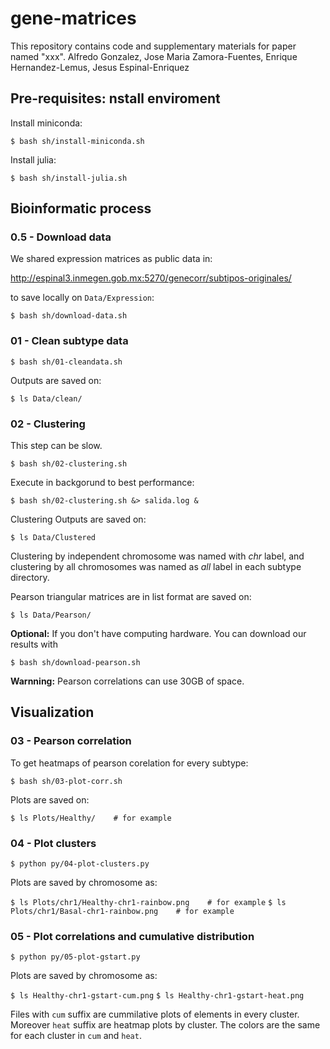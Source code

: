 
# gene-matrices
This repository contains code and supplementary materials for paper named "xxx".  Alfredo Gonzalez, Jose Maria Zamora-Fuentes, Enrique Hernandez-Lemus, Jesus Espinal-Enriquez



## Pre-requisites: nstall enviroment

Install miniconda:

`$ bash sh/install-miniconda.sh`

Install julia:

`$ bash sh/install-julia.sh`



## Bioinformatic process


### 0.5 - Download data

We shared expression matrices as public data in:

http://espinal3.inmegen.gob.mx:5270/genecorr/subtipos-originales/

to save locally on `Data/Expression`:

`$ bash sh/download-data.sh`


### 01 - Clean subtype data

`$ bash sh/01-cleandata.sh`

Outputs are saved on:

`$ ls Data/clean/`


### 02 - Clustering 

This step can be slow.

`$ bash sh/02-clustering.sh`

Execute in backgorund to best performance:

`$ bash sh/02-clustering.sh &> salida.log &`

Clustering Outputs are saved on:

`$ ls Data/Clustered  `

Clustering by independent chromosome was named with *chr* label, and clustering by all chromosomes was named as *all* label in each subtype directory.

Pearson triangular matrices are in list format are saved on:

`$ ls Data/Pearson/  `

**Optional:** If you don't have computing hardware. You can download our results with

`$ bash sh/download-pearson.sh`

**Warnning:** Pearson correlations can use 30GB of space.



## Visualization

### 03 - Pearson correlation  

To get heatmaps of pearson corelation for every subtype: 

`$ bash sh/03-plot-corr.sh`

Plots are saved on:

`$ ls Plots/Healthy/    # for example`

### 04 - Plot clusters

`$ python py/04-plot-clusters.py`

Plots are saved by chromosome as:

`$ ls Plots/chr1/Healthy-chr1-rainbow.png    # for example`
`$ ls Plots/chr1/Basal-chr1-rainbow.png    # for example`

### 05 - Plot correlations and cumulative distribution

`$ python py/05-plot-gstart.py`

Plots are saved by chromosome as:

`$ ls Healthy-chr1-gstart-cum.png`
`$ ls Healthy-chr1-gstart-heat.png`

Files with `cum` suffix are cummilative plots of elements in every cluster. Moreover `heat` suffix are heatmap plots by cluster. The colors are the same for each cluster in `cum` and `heat`.







